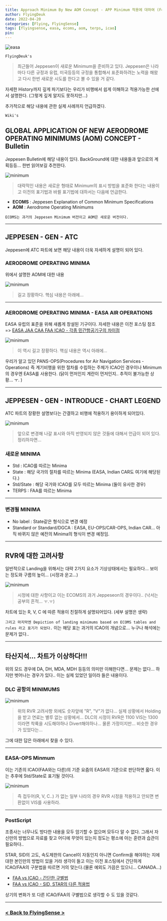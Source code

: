 ```yaml
---
title: Approach Minimum By New AOM Concept - APP Minimum 적용에 대하여 (Feat AOM, ECOMS, EASA, TERPS, ICAO...)
author: FlyingDeuk
date: 2022-04-20
categories: [Flying, FlyingSense]
tags: [flyingsense, easa, ecoms, aom, terps, icao]
pin:
---
```


![easa](/img/flying/sense/easa8.jpg)

`FlyingDeuk's`
> 최근들어 Jeppesen이 새로운 Minimum을 준비하고 있다. Jeppesen은 나라마다 다른 규정과 유럽, 미국등등의 규정을 통합해서 표준화하려는 노력을 해왔고 다시 한번 새로운 시도를 한다고 볼 수 있을 거 같다.

자세한 History까지 깊게 파기보다는 우리가 비행에서 쉽게 이해하고 적용가능한 선에서 설명한다. (그렇게 깊게 알지도 못하지만...)

추가적으로 해당 내용에 관한 실제 사례까지 언급하겠다.

`Wiki's`
>

## GLOBAL APPLICATION OF NEW AERODROME OPERATING MINIMUMS (AOM) CONCEPT - Bulletin
Jeppesen Bulletin에 해당 내용이 있다. BackGround에 대한 내용들과 앞으로의 계획등등... 한번 읽어보길 추천한다.

![minimum](/img/flying/sense/minimum1.jpg)

> 대략적인 내용은 새로운 형태로 Minimum의 표시 방법을 표준화 한다는 내용이고 이전의 표기법과 바뀔 표기법에 대하서는 다음에 언급한다.

- **ECOMS** : Jeppesen Explanation of Common Minimum Specifications
- **AOM** : Aerodrome Operating Minimums

`ECOMS는 과거의 Jeppesen Minimum 버전이고 AOM은 새로운 버전이다.`

-----------

## JEPPESEN - GEN - ATC
Jeppesen에 ATC 파트에 보면 해당 내용이 더욱 자세하게 설명이 되어 있다.

### AERODROME OPERATING MINIMA
위에서 설명한 AOM에 대한 내용

![minimum](/img/flying/sense/minimum2.jpg)
> 길고 장황하다. 핵심 내용은 아래에...

-------------

### AERODROME OPERATING MINIMA - EASA AIR OPERATIONS
EASA 유럽의 표준을 위해 새롭게 창설된 기구이다. 자세한 내용은 이전 포스팅 참조 => [EASA JAA CAA FAA ICAO - 각종 민간항공기구의 차이점](/posts/easa/)

![minimum](/img/flying/sense/minimum4.jpg)
> 이 역시 길고 장황하다. 핵심 내용은 역시 아래에...

우리가 알고 있던 PANS-OPS(Procedures for Air Navigation Services - Operations) 즉 계기비행을 위한 절차를 수립하는 주체가 ICAO인 경우이나 Minimum의 경우엔 EASA를 사용한다. (닭이 먼저인지 계란이 먼저인지.. 추적이 불가능한 상황... ㅜ. )

-------

## JEPPESEN - GEN - INTRODUCE - CHART LEGEND
ATC 파트의 장황한 설명보다는 간결하고 비행에 적용하기 용이하게 되어있다.

![minimum](/img/flying/sense/minimum6.jpg)
> 앞으로 변경해 나갈 표시와 아직 반영되지 않은 것들에 대해서 언급이 되어 있다. 정리하자면...

### 새로운 MINIMA
- Std : ICAO를 따르는 Minima
- State : 해당 국가의 절차를 따르는 Minima (EASA, Indian CAR도 여기에 해당된다.)
- Std/State : 해당 국가와 ICAO를 모두 따르는 Minima (둘이 유사한 경우)
- TERPS : FAA를 따르는 Minima

----

### 변경될 MINIMA
- No label : State같은 형식으로 변경 예정
- Standard or Standard/DGCA : EASA, EU-OPS/CAR-OPS, Indian CAR... 아직 바뀌지 않은 예전의 Minima의 형식이 변경 예정임.

----

## RVR에 대한 고려사항
일반적으로 Landing을 위해서는 대략 2가지 요소가 기상상태에서는 필요하다... 보이는 정도와  구름의 높이... (시정과 운고...)

![minimum](/img/flying/sense/minimum7.jpg)
> 시정에 대한 사항이고 이는 ECOMS의 과거 Jeppeseon의 경우이다.. (낙서는 공부의 흔적... ㅜ.ㅜ)

차트에 있는 R, V, C 에 따른 적용이 친절하게 설명되어있다. (세부 설명은 생략)

`그리고 마지막엔 Depiction of landing minimums based on ECOMS tables and rules 라고 표기가 되었다.` 이는 해당 표는 과거의 ICAO의 개념으로... 누구나 해석에는 문제가 없다..

----------

## 타산지석... 차트가 이상하다!!!
위의 모드 경우에 DA, DH, MDA, MDH 등등의 의미만 이해한다면... 문제는 없다... 하지만 벗어나는 경우가 있다.. 이는 실제 있었던 일이라 들은 내용이다.

### DLC 공항의 MINIMUMS

![minimum](/img/flying/sense/minimum3.jpg)

> 위의 RVR 고려사항 외에도 숫자앞에 "R", "V"가 없다... 실제 상황에서 Holding을 받고 연료는 별루 없는 상황에서... DLC의 시정이 RVR은 1100 VIS는 1300이라면 착륙을 시도해야하나 Divert해야하나... 물론 가정이지만... 비슷한 경우가 있었다는...

그에 대한 답은 아래에서 찾을 수 있다.

-------

### EASA-OPS Minmum
이는 기존의 ICAO(FAA와는 다른)의 기준 요즘의 EASA의 기준으로 판단하면 옯다. 이는 추후에 Std/State로 표기될 것이다.

![minimum](/img/flying/sense/minimum5.jpg)
> 즉 접두어(R, V, C..) 가 없는 일부 나라의 경우 RVR 시정을 적용하고 안되면 변환없이 VIS를 사용하라.

---------

### PostScript
조종사는 너무나도 방다한 내용을 모두 암기할 수 없으며 모두다 알 수 없다. 그래서 자신만의 방법으로 자료를 찾고 어디에 무엇이 있는지 정도는 평소에 아는 훈련과 습관이 필요하다..

STAR, SID의 고도, 속도제한의 Cancel이 자동인지 아니면 Confirm을 해야하는 지에 대한 본인만의 방법이 있을 거라 생각이 들고 이는 이전 포스팅에서 간단하게 ICAO/FAA의 구분법을 따르면 거의 맞는다.(물론 예외도 가끔은 있으니... CANADA...)

- [FAA vs ICAO - 간단한 구별법](/posts/FAA-ICAO-difference/)
- [FAA vs ICAO - SID, STAR의 다른 적용법](/posts/STAR-SID/)

상기의 변화가 또 다른 ICAO/FAA의 구별법으로 생각할 수 도 있을 것같다.

----------


### [< Back to FlyingSense >](/categories/flyingsense/)
